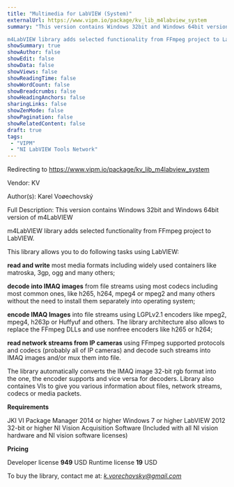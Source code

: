 ```yaml
---
title: "Multimedia for LabVIEW (System)"
externalUrl: https://www.vipm.io/package/kv_lib_m4labview_system
summary: "This version contains Windows 32bit and Windows 64bit version of m4LabVIEW 

m4LabVIEW library adds selected functionality from FFmpeg project to LabVIEW."
showSummary: true
showAuthor: false
showEdit: false
showData: false
showViews: false
showReadingTime: false
showWordCount: false
showBreadcrumbs: false
showHeadingAnchors: false
sharingLinks: false
showZenMode: false
showPagination: false
showRelatedContent: false
draft: true
tags:
 - "VIPM"
 - "NI LabVIEW Tools Network"
---
```


Redirecting to https://www.vipm.io/package/kv_lib_m4labview_system

Vendor: KV

Author(s): Karel Voøechovský
 
Full Description:
This version contains Windows 32bit and Windows 64bit version of m4LabVIEW 

m4LabVIEW library adds selected functionality from FFmpeg project to LabVIEW.

This library allows you to do following tasks using LabVIEW:

**read and write** most media formats including widely used containers like matroska, 3gp, ogg and many others;

**decode into IMAQ images** from file streams using most codecs including most common ones, like h265, h264, mpeg4 or mpeg2 and many others without the need to install them separately into operating system;

**encode IMAQ Images** into file streams using LGPLv2.1 encoders like mpeg2, mpeg4, h263p or Huffyuf and others. The library architecture also allows to replace the FFmpeg DLLs and use nonfree encoders like h265 or h264;

**read network streams from IP cameras** using FFmpeg supported protocols and codecs (probably all of IP cameras) and decode such streams into IMAQ images and/or mux them into file.

The library automatically converts the IMAQ image 32-bit rgb format into the one, the encoder supports and vice versa for decoders. Library also containes VIs to give you various information about files, network streams, codecs or media packets. 

**Requirements**

JKI VI Package Manager 2014 or higher
Windows 7 or higher
LabVIEW 2012 32-bit or higher
NI Vision Acquisition Software (Included with all NI vision hardware and NI vision software licenses)

**Pricing**

Developer license **949** USD
Runtime license **19** USD

To buy the library, contact me at:
*k.vorechovsky@gmail.com*